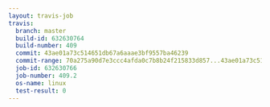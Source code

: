 ```yaml
---
layout: travis-job
travis:
  branch: master
  build-id: 632630764
  build-number: 409
  commit: 43ae01a73c514651db67a6aaae3bf9557ba46239
  commit-range: 70a275a90d7e3ccc4afda0c7b8b24f215833d857...43ae01a73c514651db67a6aaae3bf9557ba46239
  job-id: 632630766
  job-number: 409.2
  os-name: linux
  test-result: 0
---
```

